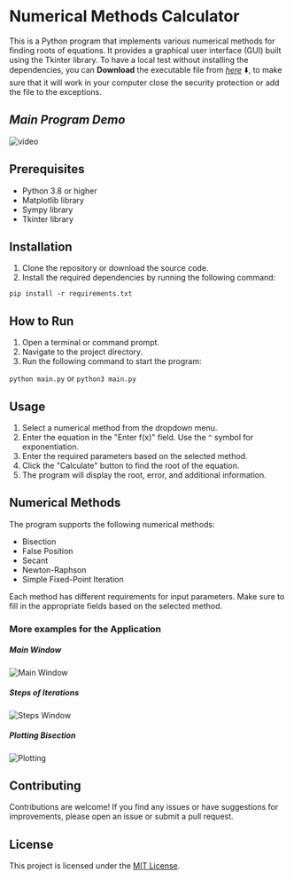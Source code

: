 # Numerical Methods Calculator

This is a Python program that implements various numerical methods for finding roots of equations. It provides a graphical user interface (GUI) built using the Tkinter library.
To have a local test without installing the dependencies, you can **Download** the executable file from _[here](https://drive.google.com/file/d/1EDOGNFoxFUou9Hp3Du2oVkKoiXEK0PvL/view?usp=sharing)_ ⬇️, to make sure that it will work in your computer close the security protection or add the file to the exceptions.

## _Main Program Demo_
![video](https://github.com/AntonAshraf/Materials/blob/main/Numerical/NumericalProject.gif)

## Prerequisites

- Python 3.8 or higher
- Matplotlib library
- Sympy library
- Tkinter library

## Installation

1. Clone the repository or download the source code.
2. Install the required dependencies by running the following command:

```pip install -r requirements.txt```

## How to Run

1. Open a terminal or command prompt.
2. Navigate to the project directory.
3. Run the following command to start the program:

```python main.py``` or ```python3 main.py```

## Usage

1. Select a numerical method from the dropdown menu.
2. Enter the equation in the "Enter f(x)" field. Use the `^` symbol for exponentiation.
3. Enter the required parameters based on the selected method.
4. Click the "Calculate" button to find the root of the equation.
5. The program will display the root, error, and additional information.

## Numerical Methods

The program supports the following numerical methods:

- Bisection
- False Position
- Secant
- Newton-Raphson
- Simple Fixed-Point Iteration

Each method has different requirements for input parameters. Make sure to fill in the appropriate fields based on the selected method.

### More examples for the Application

##### Main Window
![Main Window](https://github.com/AntonAshraf/Materials/blob/main/Numerical/main_window.png)
##### Steps of Iterations
![Steps Window](https://github.com/AntonAshraf/Materials/blob/main/Numerical/stepsOfIteration.png)
##### Plotting Bisection
![Plotting](https://github.com/AntonAshraf/Materials/blob/main/Numerical/Plotting.gif)

## Contributing

Contributions are welcome! If you find any issues or have suggestions for improvements, please open an issue or submit a pull request.

## License

This project is licensed under the [MIT License](LICENSE).
